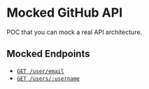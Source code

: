 # Mocked GitHub API

POC that you can mock a real API architecture.

## Mocked Endpoints

- [`GET /user/email`](https://docs.github.com/en/enterprise-server@2.22/rest/reference/users#list-email-addresses-for-the-authenticated-user)
- [`GET /users/:username`](https://docs.github.com/en/enterprise-server@2.22/rest/reference/users#get-a-user)
